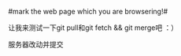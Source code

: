 #mark the web page which you are browsering!#


让我来测试一下git pull和git fetch && git merge吧 ：）

服务器改动并提交